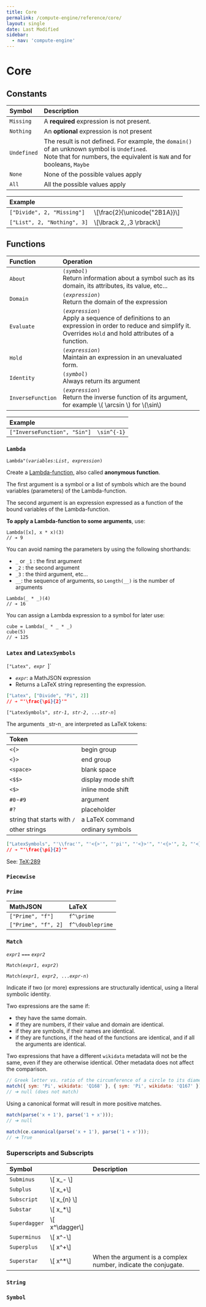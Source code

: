 ```yaml
---
title: Core
permalink: /compute-engine/reference/core/
layout: single
date: Last Modified
sidebar:
  - nav: 'compute-engine'
---
```



# Core

## Constants

<div class=symbols-table>

| Symbol      | Description                                                                                                                                                             |
| :---------- | :---------------------------------------------------------------------------------------------------------------------------------------------------------------------- |
| `Missing`   | A **required** expression is not present.                                                                                                                               |
| `Nothing`   | An **optional** expression is not present                                                                                                                               |
| `Undefined` | The result is not defined. For example, the `domain()` of an unknown symbol is `Undefined`.<br>Note that for numbers, the equivalent is `NaN` and for booleans, `Maybe` |
| `None`      | None of the possible values apply                                                                                                                                       |
| `All`       | All the possible values apply                                                                                                                                           |

</div>

| Example                     |                                 |
| :-------------------------- | :------------------------------ |
| `["Divide", 2, "Missing"]`  | \\[\frac{2}{\unicode{"2B1A}}\\] |
| `["List", 2, "Nothing", 3]` | \\[\lbrack 2, ,3 \rbrack\\]     |

## Functions

<div class=symbols-table>

| Function          | Operation                                                                                                                                                                |
| :---------------- | :----------------------------------------------------------------------------------------------------------------------------------------------------------------------- |
| `About`           | <code>(_symbol_)</code><br> Return information about a symbol such as its domain, its attributes, its value, etc...                                                      |
| `Domain`          | <code>(_expression_)</code><br> Return the domain of the expression                                                                                                      |
| `Evaluate`        | <code>(_expression_)</code><br> Apply a sequence of definitions to an expression in order to reduce and simplify it. Overrides `Hold` and hold attributes of a function. |
| `Hold`            | <code>(_expression_)</code><br> Maintain an expression in an unevaluated form.                                                                                           |
| `Identity`        | <code>(_symbol_)</code><br> Always return its argument                                                                                                                   |
| `InverseFunction` | <code>(_expression_)</code><br> Return the inverse function of its argument, for example \\( \arcsin \\) for \\(\sin\\)                                                  |

</div>

| Example                      |             |
| :--------------------------- | :---------- |
| `["InverseFunction", "Sin"]` | `\sin^{-1}` |

### `Lambda`

`Lambda"(`_`variables:List`_`, `_`expression`_`)`

Create a [Lambda-function](https://en.wikipedia.org/wiki/Anonymous_function),
also called **anonymous function**.

The first argument is a symbol or a list of symbols which are the bound
variables (parameters) of the Lambda-function.

The second argument is an expression expressed as a function of the bound
variables of the Lambda-function.

**To apply a Lambda-function to some arguments**, use:

```cortex
Lambda([x], x * x)(3)
// ➔ 9
```

You can avoid naming the parameters by using the following shorthands:

- `_` or `_1` : the first argument
- `_2` : the second argument
- `_3` : the third argument, etc...
- `__`: the sequence of arguments, so `Length(__)` is the number of arguments

```cortex
Lambda(_ * _)(4)
// ➔ 16
```

You can assign a Lambda expression to a symbol for later use:

```cortex
cube = Lambda(_ * _ * _)
cube(5)
// ➔ 125
```

### `Latex` and `LatexSymbols`

`["Latex", `_`expr`_` `]`

- _`expr`_: a MathJSON expression
- Returns a LaTeX string representing the expression.

```json
["Latex", ["Divide", "Pi", 2]]
// ➔ "'\frac{\pi}{2}'"
```

`["LatexSymbols", `_`str-1`_`, `_`str-2`_`, ...`_`str-n`_`]`

The arguments `_`str-n`_` are interpreted as LaTeX tokens:

<div class=symbols-table>

| Token                       |                    |
| :-------------------------- | :----------------- |
| `<{>`                       | begin group        |
| `<}>`                       | end group          |
| `<space>`                   | blank space        |
| `<$$>`                      | display mode shift |
| `<$>`                       | inline mode shift  |
| `#0`-`#9`                   | argument           |
| `#?`                        | placeholder        |
| string that starts with `/` | a LaTeX command    |
| other strings               | ordinary symbols   |

</div>

```json
["LatexSymbols", "'\\frac'", "'<{>'", "'pi'", "'<}>'", "'<{>'", 2, "'<}>'"]
// ➔ "'\frac{\pi}{2}'"
```

See: [TeX:289](http://tug.org/texlive/devsrc/Build/source/texk/web2c/tex.web)

### `Piecewise`

### `Prime`

| MathJSON            | LaTeX            |
| :------------------ | :--------------- |
| `["Prime", "f"]`    | `f^\prime`       |
| `["Prime", "f", 2]` | `f^\doubleprime` |

### `Match`

_`expr1`_ `===` _`expr2`_

`Match(`_`expr1`_`, `_`expr2`_`)`

`Match(`_`expr1`_`, `_`expr2`_`, ...`_`expr-n`_`)`

Indicate if two (or more) expressions are structurally identical, using a
literal symbolic identity.

Two expressions are the same if:

- they have the same domain.
- if they are numbers, if their value and domain are identical.
- if they are symbols, if their names are identical.
- if they are functions, if the head of the functions are identical, and if all
  the arguments are identical.

Two expressions that have a different `wikidata` metadata will not be the same,
even if they are otherwise identical. Other metadata does not affect the
comparison.

```js
// Greek letter vs. ratio of the circumference of a circle to its diameter
match({ sym: 'Pi', wikidata: 'Q168' }, { sym: 'Pi', wikidata: 'Q167' });
// ➔ null (does not match)
```

Using a canonical format will result in more positive matches.

```js
match(parse('x + 1'), parse('1 + x')));
// ➔ null

match(ce.canonical(parse('x + 1'), parse('1 + x')));
// ➔ True
```

### Superscripts and Subscripts

<div class=symbols-table>

| Symbol        |                  | Description                                                    |
| :------------ | :--------------- | :------------------------------------------------------------- |
| `Subminus`    | \\[ x_- \\]      |                                                                |
| `Subplus`     | \\[ x_+\\]       |                                                                |
| `Subscript`   | \\[ x_{n} \\]    |                                                                |
| `Substar`     | \\[ x_*\\]       |                                                                |
| `Superdagger` | \\[ x^\dagger\\] |                                                                |
| `Superminus`  | \\[ x^-\\]       |                                                                |
| `Superplus`   | \\[ x^+\\]       |                                                                |
| `Superstar`   | \\[ x^*\\]       | When the argument is a complex number, indicate the conjugate. |

</div>

### `String`

### `Symbol`
